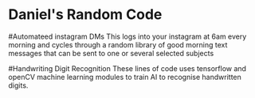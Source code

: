 # Daniel's Random Code

#Automateed instagram DMs
This logs into your instagram at 6am every morning and cycles through a random library of good morning text messages that can be sent to one or several selected subjects

#Handwriting Digit Recognition
These lines of code uses tensorflow and openCV machine learning modules to train AI to recognise handwritten digits. 

